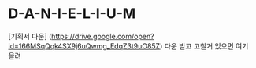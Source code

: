 # D-A-N-I-E-L-I-U-M

[기획서 다운] (https://drive.google.com/open?id=166MSqQqk4SX9j6uQwmg_EdqZ3t9uO85Z)
다운 받고 고칠거 있으면 여기 올려

